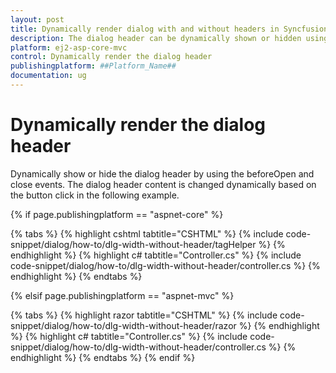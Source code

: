 ```yaml
---
layout: post
title: Dynamically render dialog with and without headers in Syncfusion ASP.NET MVC
description: The dialog header can be dynamically shown or hidden using header properties, beforeOpen, and close events.
platform: ej2-asp-core-mvc
control: Dynamically render the dialog header
publishingplatform: ##Platform_Name##
documentation: ug
---
```


# Dynamically render the dialog header

Dynamically show or hide the dialog header by using the beforeOpen and close events. The dialog header content is changed dynamically based on the button click in the following example.

{% if page.publishingplatform == "aspnet-core" %}

{% tabs %}
{% highlight cshtml tabtitle="CSHTML" %}
{% include code-snippet/dialog/how-to/dlg-width-without-header/tagHelper %}
{% endhighlight %}
{% highlight c# tabtitle="Controller.cs" %}
{% include code-snippet/dialog/how-to/dlg-width-without-header/controller.cs %}
{% endhighlight %}
{% endtabs %}

{% elsif page.publishingplatform == "aspnet-mvc" %}

{% tabs %}
{% highlight razor tabtitle="CSHTML" %}
{% include code-snippet/dialog/how-to/dlg-width-without-header/razor %}
{% endhighlight %}
{% highlight c# tabtitle="Controller.cs" %}
{% include code-snippet/dialog/how-to/dlg-width-without-header/controller.cs %}
{% endhighlight %}
{% endtabs %}
{% endif %}
